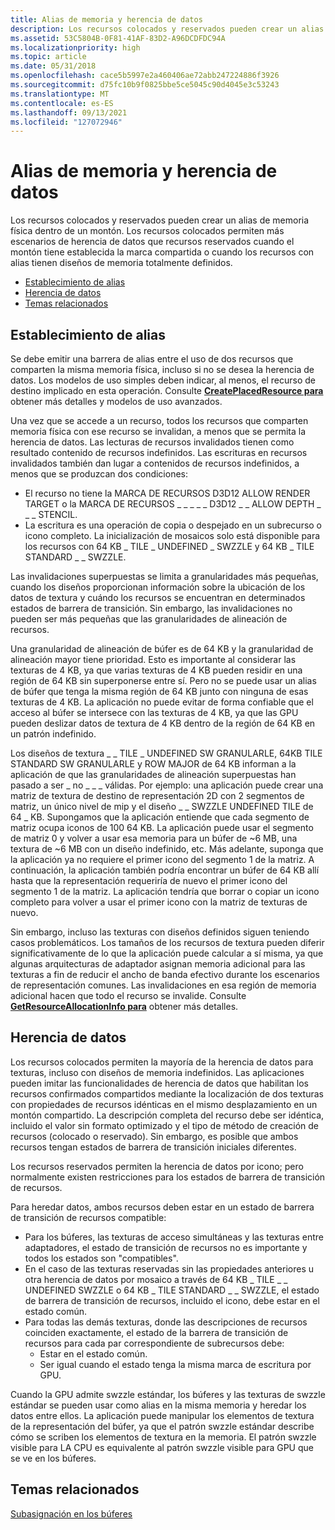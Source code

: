 ```yaml
---
title: Alias de memoria y herencia de datos
description: Los recursos colocados y reservados pueden crear un alias de memoria física dentro de un montón. Los recursos colocados permiten más escenarios de herencia de datos que recursos reservados cuando el montón tiene establecida la marca compartida o cuando los recursos con alias tienen diseños de memoria totalmente definidos.
ms.assetid: 53C5804B-0F81-41AF-83D2-A96DCDFDC94A
ms.localizationpriority: high
ms.topic: article
ms.date: 05/31/2018
ms.openlocfilehash: cace5b5997e2a460406ae72abb247224886f3926
ms.sourcegitcommit: d75fc10b9f0825bbe5ce5045c90d4045e3c53243
ms.translationtype: MT
ms.contentlocale: es-ES
ms.lasthandoff: 09/13/2021
ms.locfileid: "127072946"
---
```

# <a name="memory-aliasing-and-data-inheritance"></a>Alias de memoria y herencia de datos

Los recursos colocados y reservados pueden crear un alias de memoria física dentro de un montón. Los recursos colocados permiten más escenarios de herencia de datos que recursos reservados cuando el montón tiene establecida la marca compartida o cuando los recursos con alias tienen diseños de memoria totalmente definidos.

-   [Establecimiento de alias](#memory-aliasing-and-data-inheritance)
-   [Herencia de datos](#data-inheritance)
-   [Temas relacionados](#related-topics)

## <a name="aliasing"></a>Establecimiento de alias

Se debe emitir una barrera de alias entre el uso de dos recursos que comparten la misma memoria física, incluso si no se desea la herencia de datos. Los modelos de uso simples deben indicar, al menos, el recurso de destino implicado en esta operación. Consulte [**CreatePlacedResource para**](/windows/desktop/api/d3d12/nf-d3d12-id3d12device-createplacedresource) obtener más detalles y modelos de uso avanzados.

Una vez que se accede a un recurso, todos los recursos que comparten memoria física con ese recurso se invalidan, a menos que se permita la herencia de datos. Las lecturas de recursos invalidados tienen como resultado contenido de recursos indefinidos. Las escrituras en recursos invalidados también dan lugar a contenidos de recursos indefinidos, a menos que se produzcan dos condiciones:

-   El recurso no tiene la MARCA DE RECURSOS D3D12 ALLOW RENDER TARGET o la MARCA DE RECURSOS \_ \_ \_ \_ \_ D3D12 \_ \_ ALLOW DEPTH \_ \_ \_ STENCIL.
-   La escritura es una operación de copia o despejado en un subrecurso o icono completo. La inicialización de mosaicos solo está disponible para los recursos con 64 KB \_ TILE \_ UNDEFINED \_ SWZZLE y 64 KB \_ TILE STANDARD \_ \_ SWZZLE.

Las invalidaciones superpuestas se limita a granularidades más pequeñas, cuando los diseños proporcionan información sobre la ubicación de los datos de textura y cuándo los recursos se encuentran en determinados estados de barrera de transición. Sin embargo, las invalidaciones no pueden ser más pequeñas que las granularidades de alineación de recursos.

Una granularidad de alineación de búfer es de 64 KB y la granularidad de alineación mayor tiene prioridad. Esto es importante al considerar las texturas de 4 KB, ya que varias texturas de 4 KB pueden residir en una región de 64 KB sin superponerse entre sí. Pero no se puede usar un alias de búfer que tenga la misma región de 64 KB junto con ninguna de esas texturas de 4 KB. La aplicación no puede evitar de forma confiable que el acceso al búfer se intersece con las texturas de 4 KB, ya que las GPU pueden deslizar datos de textura de 4 KB dentro de la región de 64 KB en un patrón indefinido.

Los diseños de textura \_ \_ TILE \_ UNDEFINED SW GRANULARLE, 64KB TILE STANDARD SW GRANULARLE y ROW MAJOR de 64 KB informan a la aplicación de que las granularidades de alineación superpuestas han pasado a ser \_ no \_ \_ \_ válidas. Por ejemplo: una aplicación puede crear una matriz de textura de destino de representación 2D con 2 segmentos de matriz, un único nivel de mip y el diseño \_ \_ SWZZLE UNDEFINED TILE de 64 \_ KB. Supongamos que la aplicación entiende que cada segmento de matriz ocupa iconos de 100 64 KB. La aplicación puede usar el segmento de matriz 0 y volver a usar esa memoria para un búfer de ~6 MB, una textura de ~6 MB con un diseño indefinido, etc. Más adelante, suponga que la aplicación ya no requiere el primer icono del segmento 1 de la matriz. A continuación, la aplicación también podría encontrar un búfer de 64 KB allí hasta que la representación requeriría de nuevo el primer icono del segmento 1 de la matriz. La aplicación tendría que borrar o copiar un icono completo para volver a usar el primer icono con la matriz de texturas de nuevo.

Sin embargo, incluso las texturas con diseños definidos siguen teniendo casos problemáticos. Los tamaños de los recursos de textura pueden diferir significativamente de lo que la aplicación puede calcular a sí misma, ya que algunas arquitecturas de adaptador asignan memoria adicional para las texturas a fin de reducir el ancho de banda efectivo durante los escenarios de representación comunes. Las invalidaciones en esa región de memoria adicional hacen que todo el recurso se invalide. Consulte [**GetResourceAllocationInfo para**](/windows/desktop/api/d3d12/nf-d3d12-id3d12device-getresourceallocationinfo) obtener más detalles.

## <a name="data-inheritance"></a>Herencia de datos

Los recursos colocados permiten la mayoría de la herencia de datos para texturas, incluso con diseños de memoria indefinidos. Las aplicaciones pueden imitar las funcionalidades de herencia de datos que habilitan los recursos confirmados compartidos mediante la localización de dos texturas con propiedades de recursos idénticas en el mismo desplazamiento en un montón compartido. La descripción completa del recurso debe ser idéntica, incluido el valor sin formato optimizado y el tipo de método de creación de recursos (colocado o reservado). Sin embargo, es posible que ambos recursos tengan estados de barrera de transición iniciales diferentes.

Los recursos reservados permiten la herencia de datos por icono; pero normalmente existen restricciones para los estados de barrera de transición de recursos.

Para heredar datos, ambos recursos deben estar en un estado de barrera de transición de recursos compatible:

-   Para los búferes, las texturas de acceso simultáneas y las texturas entre adaptadores, el estado de transición de recursos no es importante y todos los estados son "compatibles".
-   En el caso de las texturas reservadas sin las propiedades anteriores u otra herencia de datos por mosaico a través de 64 KB \_ TILE \_ \_ UNDEFINED SWZZLE o 64 KB \_ TILE STANDARD \_ \_ SWZZLE, el estado de barrera de transición de recursos, incluido el icono, debe estar en el estado común.
-   Para todas las demás texturas, donde las descripciones de recursos coinciden exactamente, el estado de la barrera de transición de recursos para cada par correspondiente de subrecursos debe:
    -   Estar en el estado común.
    -   Ser igual cuando el estado tenga la misma marca de escritura por GPU.

Cuando la GPU admite swzzle estándar, los búferes y las texturas de swzzle estándar se pueden usar como alias en la misma memoria y heredar los datos entre ellos. La aplicación puede manipular los elementos de textura de la representación del búfer, ya que el patrón swzzle estándar describe cómo se scriben los elementos de textura en la memoria. El patrón swzzle visible para LA CPU es equivalente al patrón swzzle visible para GPU que se ve en los búferes.

## <a name="related-topics"></a>Temas relacionados

<dl> <dt>

[Subasignación en los búferes](suballocation-within-heaps.md)
</dt> </dl>

 

 




